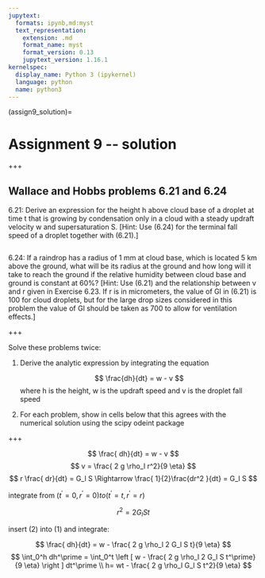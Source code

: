 ```yaml
---
jupytext:
  formats: ipynb,md:myst
  text_representation:
    extension: .md
    format_name: myst
    format_version: 0.13
    jupytext_version: 1.16.1
kernelspec:
  display_name: Python 3 (ipykernel)
  language: python
  name: python3
---
```


(assign9_solution)=
# Assignment 9 -- solution

+++

## Wallace and Hobbs problems 6.21 and 6.24

6.21: Derive an expression for the height h above
cloud base of a droplet at time t that is
growing by condensation only in a cloud with
a steady updraft velocity w and
supersaturation S. [Hint: Use (6.24) for the
terminal fall speed of a droplet together
with (6.21).]

```{code-cell} ipython3

```

6.24: If a raindrop has a radius of 1 mm at cloud
base, which is located 5 km above the ground,
what will be its radius at the ground and
how long will it take to reach the ground if
the relative humidity between cloud base
and ground is constant at 60%? [Hint: Use
(6.21) and the relationship between v and r
given in Exercise 6.23. If r is in micrometers,
the value of Gl in (6.21) is 100 for cloud
droplets, but for the large drop sizes
considered in this problem the value of Gl
should be taken as 700 to allow for
ventilation effects.]

+++

Solve these problems twice:


1. Derive the analytic expression by integrating the equation

   $$
   \frac{dh}{dt} = w - v
   $$
   where h is the height, w is the updraft speed and v is the droplet fall speed

2. For each problem, show  in cells below that this agrees with the numerical solution using the scipy odeint package

+++

$$
\frac{ dh}{dt}  = w - v 
$$
$$
  v = \frac{ 2 g \rho_l r^2}{9 \eta} 
$$
$$
r \frac{ dr}{dt}  = G_l S 
\Rightarrow \frac{ 1}{2}\frac{dr^2 }{dt}   = G_l S 
$$

integrate from $(t^\prime=0,r^\prime=0) to (t^\prime=t,r^\prime = r)$

$$
r^2 = 2 G_l S t 
$$

insert (2) into (1) and integrate:

$$
    \frac{ dh}{dt}  = w - \frac{ 2 g \rho_l 2 G_l S t}{9 \eta} 
$$
$$
\int_0^h  dh^\prime = \int_0^t \left [ w - \frac{ 2 g \rho_l 2 G_l S t^\prime}{9 \eta} \right ] dt^\prime \\
h= wt - \frac{ 2 g \rho_l  G_l S t^2}{9 \eta}
$$

```{code-cell} ipython3

```
